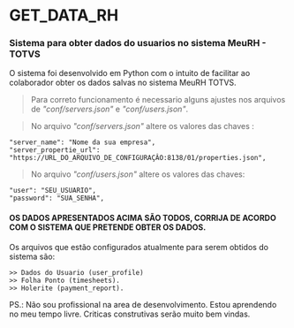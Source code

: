 # GET_DATA_RH

### Sistema para obter dados do usuarios no sistema MeuRH - TOTVS

O sistema foi desenvolvido em Python com o intuito de facilitar ao colaborador obter os dados salvas no sistema MeuRH TOTVS.

> Para correto funcionamento é necessario alguns ajustes nos arquivos de *"conf/servers.json"* e *"conf/users.json"*.

> No arquivo *"conf/servers.json"* altere os valores das chaves :

    "server_name": "Nome da sua empresa",
    "server_propertie_url": "https://URL_DO_ARQUIVO_DE_CONFIGURAÇÂO:8138/01/properties.json",

> No arquivo *"conf/users.json"* altere os valores das chaves:


    "user": "SEU_USUARIO",
    "password": "SUA_SENHA",

#### OS DADOS APRESENTADOS ACIMA SÃO TODOS, CORRIJA DE ACORDO COM O SISTEMA QUE PRETENDE OBTER OS DADOS.

Os arquivos que estão configurados atualmente para serem obtidos do sistema são:

    >> Dados do Usuario (user_profile)
    >> Folha Ponto (timesheets).
    >> Holerite (payment_report).


PS.: Não sou profissional na area de desenvolvimento. Estou aprendendo no meu tempo livre.
Criticas construtivas serão muito bem vindas.